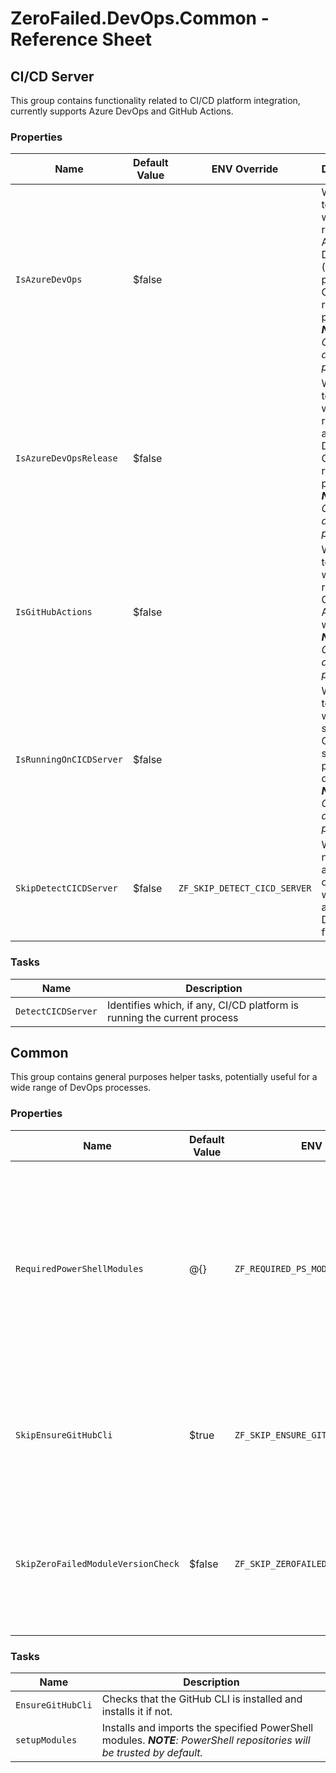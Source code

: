 # ZeroFailed.DevOps.Common - Reference Sheet

## CI/CD Server

This group contains functionality related to CI/CD platform integration, currently supports Azure DevOps and GitHub Actions.

### Properties

| Name                    | Default Value | ENV Override                 | Description                                                                                                                                |
| ----------------------- | ------------- | ---------------------------- | ------------------------------------------------------------------------------------------------------------------------------------------ |
| `IsAzureDevOps`         | $false        |                              | Will be set to True when running in Azure DevOps (YAML pipeline or Classic release pipeline). ***NOTE**: Considered a read only property.* |
| `IsAzureDevOpsRelease`  | $false        |                              | Will be set to True when running in an Azure DevOps Classic release pipeline. ***NOTE**: Considered a read only property.*                 |
| `IsGitHubActions`       | $false        |                              | Will be set to True when running in a GitHub Actions workflow. ***NOTE**: Considered a read only property.*                                |
| `IsRunningOnCICDServer` | $false        |                              | Will be set to True when a supported CI/CD server platform is detected. ***NOTE**: Considered a read only property.*                       |
| `SkipDetectCICDServer`  | $false        | `ZF_SKIP_DETECT_CICD_SERVER` | When true, no DevOps agent detection will be attempted. Default is false.                                                                  |

### Tasks

| Name               | Description                                                             |
| ------------------ | ----------------------------------------------------------------------- |
| `DetectCICDServer` | Identifies which, if any, CI/CD platform is running the current process |

## Common

This group contains general purposes helper tasks, potentially useful for a wide range of DevOps processes.

### Properties

| Name                               | Default Value | ENV Override                              | Description                                                                                                                                                              |
| ---------------------------------- | ------------- | ----------------------------------------- | ------------------------------------------------------------------------------------------------------------------------------------------------------------------------ |
| `RequiredPowerShellModules`        | @{}           | `ZF_REQUIRED_PS_MODULES`                  | A hashtable of PowerShell modules to install and import. The keys are the module names and the values are hashtables with the following properties: version, repository. |
| `SkipEnsureGitHubCli`              | $true         | `ZF_SKIP_ENSURE_GITHUB_CLI`               | When true, ZeroFailed will skip the check for whether the GitHub CLI is installed. Default is true.                                                                      |
| `SkipZeroFailedModuleVersionCheck` | $false        | `ZF_SKIP_ZEROFAILED_MODULE_VERSION_CHECK` | When true, ZeroFailed will skip the check for a newer version of the ZeroFailed module. Default is false.                                                                |

### Tasks

| Name              | Description                                                                                                            |
| ----------------- | ---------------------------------------------------------------------------------------------------------------------- |
| `EnsureGitHubCli` | Checks that the GitHub CLI is installed and installs it if not.                                                        |
| `setupModules`    | Installs and imports the specified PowerShell modules. ***NOTE**: PowerShell repositories will be trusted by default.* |
